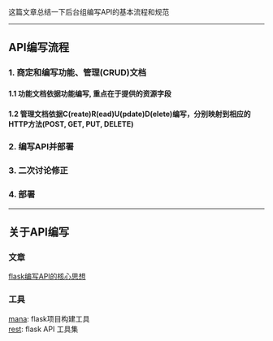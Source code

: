 这篇文章总结一下后台组编写API的基本流程和规范

---
## API编写流程
### 1. 商定和编写功能、管理(CRUD)文档
#### 1.1 功能文档依据功能编写, 重点在于提供的资源字段
#### 1.2 管理文档依据C(reate)R(ead)U(pdate)D(elete)编写，分别映射到相应的HTTP方法(POST, GET, PUT, DELETE)
### 2. 编写API并部署
### 3. 二次讨论修正
### 4. 部署

---
## 关于API编写
### 文章
[flask编写API的核心思想](http://neo1218.github.io/api/)

### 工具
[mana](https://github.com/neo1218/mana): flask项目构建工具 <br/>
[rest](https://github.com/neo1218/rest): flask API 工具集 <br/>

